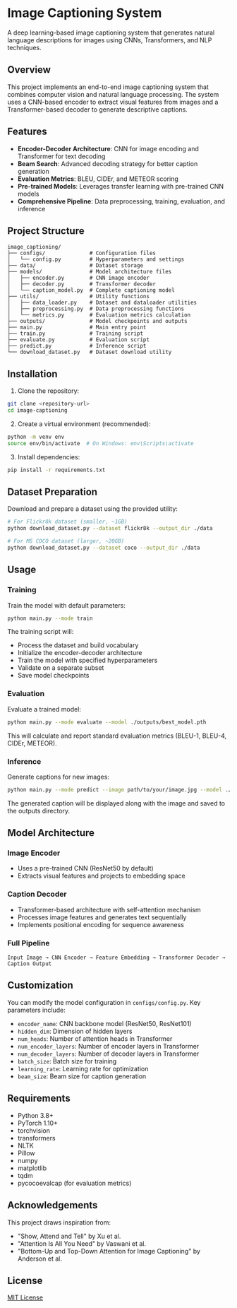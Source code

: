 # Image Captioning System

A deep learning-based image captioning system that generates natural language descriptions for images using CNNs, Transformers, and NLP techniques.

## Overview

This project implements an end-to-end image captioning system that combines computer vision and natural language processing. The system uses a CNN-based encoder to extract visual features from images and a Transformer-based decoder to generate descriptive captions.

## Features

- **Encoder-Decoder Architecture**: CNN for image encoding and Transformer for text decoding
- **Beam Search**: Advanced decoding strategy for better caption generation
- **Evaluation Metrics**: BLEU, CIDEr, and METEOR scoring
- **Pre-trained Models**: Leverages transfer learning with pre-trained CNN models
- **Comprehensive Pipeline**: Data preprocessing, training, evaluation, and inference

## Project Structure

```
image_captioning/
├── configs/              # Configuration files
│   └── config.py         # Hyperparameters and settings
├── data/                 # Dataset storage
├── models/               # Model architecture files
│   ├── encoder.py        # CNN image encoder
│   ├── decoder.py        # Transformer decoder
│   └── caption_model.py  # Complete captioning model
├── utils/                # Utility functions
│   ├── data_loader.py    # Dataset and dataloader utilities
│   ├── preprocessing.py  # Data preprocessing functions
│   └── metrics.py        # Evaluation metrics calculation
├── outputs/              # Model checkpoints and outputs
├── main.py               # Main entry point
├── train.py              # Training script
├── evaluate.py           # Evaluation script
├── predict.py            # Inference script
└── download_dataset.py   # Dataset download utility
```

## Installation

1. Clone the repository:
```bash
git clone <repository-url>
cd image-captioning
```

2. Create a virtual environment (recommended):
```bash
python -m venv env
source env/bin/activate  # On Windows: env\Scripts\activate
```

3. Install dependencies:
```bash
pip install -r requirements.txt
```

## Dataset Preparation

Download and prepare a dataset using the provided utility:

```bash
# For Flickr8k dataset (smaller, ~1GB)
python download_dataset.py --dataset flickr8k --output_dir ./data

# For MS COCO dataset (larger, ~20GB)
python download_dataset.py --dataset coco --output_dir ./data
```

## Usage

### Training

Train the model with default parameters:

```bash
python main.py --mode train
```

The training script will:
- Process the dataset and build vocabulary
- Initialize the encoder-decoder architecture
- Train the model with specified hyperparameters
- Validate on a separate subset
- Save model checkpoints

### Evaluation

Evaluate a trained model:

```bash
python main.py --mode evaluate --model ./outputs/best_model.pth
```

This will calculate and report standard evaluation metrics (BLEU-1, BLEU-4, CIDEr, METEOR).

### Inference

Generate captions for new images:

```bash
python main.py --mode predict --image path/to/your/image.jpg --model ./outputs/best_model.pth
```

The generated caption will be displayed along with the image and saved to the outputs directory.

## Model Architecture

### Image Encoder
- Uses a pre-trained CNN (ResNet50 by default)
- Extracts visual features and projects to embedding space

### Caption Decoder
- Transformer-based architecture with self-attention mechanism
- Processes image features and generates text sequentially
- Implements positional encoding for sequence awareness

### Full Pipeline
```
Input Image → CNN Encoder → Feature Embedding → Transformer Decoder → Caption Output
```

## Customization

You can modify the model configuration in `configs/config.py`. Key parameters include:

- `encoder_name`: CNN backbone model (ResNet50, ResNet101)
- `hidden_dim`: Dimension of hidden layers
- `num_heads`: Number of attention heads in Transformer
- `num_encoder_layers`: Number of encoder layers in Transformer
- `num_decoder_layers`: Number of decoder layers in Transformer
- `batch_size`: Batch size for training
- `learning_rate`: Learning rate for optimization
- `beam_size`: Beam size for caption generation

## Requirements

- Python 3.8+
- PyTorch 1.10+
- torchvision
- transformers
- NLTK
- Pillow
- numpy
- matplotlib
- tqdm
- pycocoevalcap (for evaluation metrics)

## Acknowledgements

This project draws inspiration from:
- "Show, Attend and Tell" by Xu et al.
- "Attention Is All You Need" by Vaswani et al.
- "Bottom-Up and Top-Down Attention for Image Captioning" by Anderson et al.

## License

[MIT License](LICENSE)